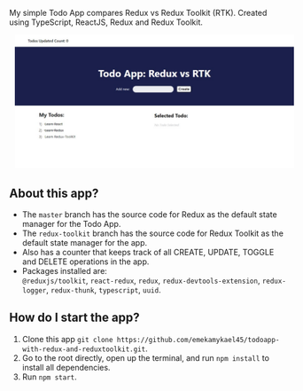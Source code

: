 My simple Todo App compares Redux vs Redux Toolkit (RTK). Created using TypeScript, ReactJS, Redux and Redux Toolkit.

<img src="image.jpeg" alt="app" style="margin-left: 10px;" />

## About this app?

- The `master` branch has the source code for Redux as the default state manager for the Todo App.
- The `redux-toolkit` branch has the source code for Redux Toolkit as the default state manager for the app.
- Also has a counter that keeps track of all CREATE, UPDATE, TOGGLE and DELETE operations in the app.
- Packages installed are:<br />
  `@reduxjs/toolkit`, `react-redux`, `redux`, `redux-devtools-extension`, `redux-logger`, `redux-thunk`, `typescript`, `uuid`.

## How do I start the app?

1. Clone this app `git clone https://github.com/emekamykael45/todoapp-with-redux-and-reduxtoolkit.git`.
2. Go to the root directly, open up the terminal, and run `npm install` to install all dependencies.
3. Run `npm start`.
